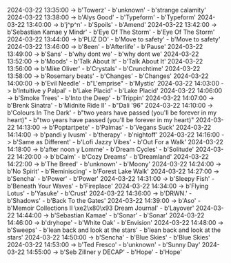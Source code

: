 2024-03-22 13:35:00 -> b'Towerz' - b'unknown' - b'strange calamity'
2024-03-22 13:38:00 -> b'Alys Good' - b'Typeform' - b'Typeform'
2024-03-22 13:40:00 -> b'j^p^n' - b'Spoils' - b'Amend'
2024-03-22 13:42:00 -> b'Sebastian Kamae y Mindr' - b'Eye Of The Storm' - b'Eye Of The Storm'
2024-03-22 13:44:00 -> b'PLIZ DO' - b'Move to safety' - b'Move to safety'
2024-03-22 13:46:00 -> b'8een' - b'Afterlife' - b'Pause'
2024-03-22 13:49:00 -> b'Sans' - b'why dont we' - b'why dont we'
2024-03-22 13:52:00 -> b'Moods' - b'Talk About It' - b'Talk About It'
2024-03-22 13:56:00 -> b'Mike Oliver' - b'Crystals' - b'Crunchtime'
2024-03-22 13:58:00 -> b'Rosemary beats' - b'Changes' - b'Changes'
2024-03-22 14:00:00 -> b'Evil Needle' - b"L'emprise" - b'Mystic'
2024-03-22 14:03:00 -> b'Intuitive y Palpal' - b'Lake Placid' - b'Lake Placid'
2024-03-22 14:06:00 -> b'Smoke Trees' - b'Into the Deep' - b'Trippin'
2024-03-22 14:07:00 -> b'Brenk Sinatra' - b'Midnite Ride II' - b"Dali '96"
2024-03-22 14:10:00 -> b'Colours In The Dark' - b"two years have passed (you'll be forever in my heart)" - b"two years have passed (you'll be forever in my heart)"
2024-03-22 14:13:00 -> b'Poptartpete' - b'Palmas' - b'Vegans Suck'
2024-03-22 14:14:00 -> b'pandi y lvusm' - b'therapy' - b'nightoff'
2024-03-22 14:16:00 -> b'Same as Different' - b'Lofi Jazzy Vibes' - b'Out For a Walk'
2024-03-22 14:18:00 -> b'after noon y Lomme' - b'Dream Cycles' - b'Solitude'
2024-03-22 14:20:00 -> b'bCalm' - b'Cozy Dreams' - b'Dreamland'
2024-03-22 14:22:00 -> b'The Breed' - b'unknown' - b'Moony'
2024-03-22 14:24:00 -> b'No Spirit' - b'Reminiscing' - b'Forest Lake Walk'
2024-03-22 14:27:00 -> b'Sencha' - b'Power' - b'Power'
2024-03-22 14:31:00 -> b'Sleepy Fish' - b'Beneath Your Waves' - b'Fireplace'
2024-03-22 14:34:00 -> b'Flying Lotus' - b'Yasuke' - b'Crust'
2024-03-22 14:36:00 -> b'DRWN.' - b'Shadows' - b'Back To the Gates'
2024-03-22 14:39:00 -> b'Aso' - b'Memoir Collections II \xe2\x80\x93 Dream Journal' - b'Layover'
2024-03-22 14:44:00 -> b'Sebastian Kamae' - b'Sonar' - b'Sonar'
2024-03-22 14:46:00 -> b'dryhope' - b'White Oak' - b'Envision'
2024-03-22 14:48:00 -> b'Sweeps' - b'lean back and look at the stars' - b'lean back and look at the stars'
2024-03-22 14:50:00 -> b'Sencha' - b'Blue Skies' - b'Blue Skies'
2024-03-22 14:53:00 -> b'Ted Fresco' - b'unknown' - b'Sunny Day'
2024-03-22 14:55:00 -> b'Seb Zillner y DECAP' - b'Hope' - b'Hope'
